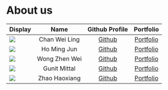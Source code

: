 # About us

Display | Name | Github Profile | Portfolio 
--------|:----:|:--------------:|:---------:
![](https://upload.wikimedia.org/wikipedia/en/b/b1/Portrait_placeholder.png) | Chan Wei Ling | [Github](https://github.com/chocomango) | [Portfolio](team/chocomango.md)
![](https://upload.wikimedia.org/wikipedia/en/b/b1/Portrait_placeholder.png) | Ho Ming Jun | [Github](https://github.com/homingjun) | [Portfolio](team/homingjun.md)
![](https://upload.wikimedia.org/wikipedia/en/b/b1/Portrait_placeholder.png) | Wong Zhen Wei | [Github](https://github.com/keke101) | [Portfolio](team/keke101.md)
![](https://upload.wikimedia.org/wikipedia/en/b/b1/Portrait_placeholder.png) | Gunit Mittal | [Github](https://github.com/gmit22) | [Portfolio](team/gmit22.md)
![](https://upload.wikimedia.org/wikipedia/en/b/b1/Portrait_placeholder.png) | Zhao Haoxiang | [Github](https://github.com/e0426051) |[Portfolio](team/e0426051.md)